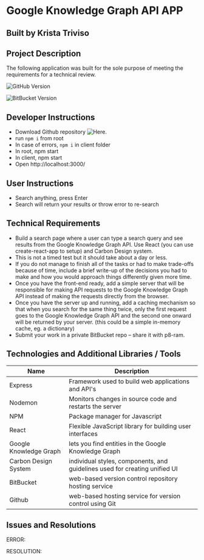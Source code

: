 # Google Knowledge Graph API APP
## Built by Krista Triviso

## Project Description

The following application was built for the sole purpose of meeting the requirements for a technical review.

![GitHub Version](https://github.com/ktriviso/paddle8)

![BitBucket Version](https://bitbucket.org/ktriviso/paddle8/src/master/)

## Developer Instructions

- Download Github repository ![Here](https://bitbucket.org/ktriviso/paddle8/src/master/).
- run `npm i` from root
- In case of errors, `npm i` in client folder
- In root, npm start
- In client, npm start
- Open http://localhost:3000/

## User Instructions

- Search anything, press Enter
- Search will return your results or throw error to re-search

## Technical Requirements

- Build a search page where a user can type a search query and see results from the Google Knowledge Graph API. Use React (you can use create-react-app to setup) and Carbon Design system.
- This is not a timed test but it should take about a day or less.
- If you do not manage to finish all of the tasks or had to make trade-offs because of time, include a brief write-up of the decisions you had to make and how you would approach things differently given more time.
- Once you have the front-end ready, add a simple server that will be responsible for making API requests to the Google Knowledge Graph API instead of making the requests directly from the browser.
- Once you have the server up and running, add a caching mechanism so that when you search for the same thing twice, only the first request goes to the Google Knowledge Graph API and the second one onward will be returned by your server. (this could be a simple in-memory cache, eg. a dictionary)
- Submit your work in a private BitBucket repo – share it with p8-ram.


## Technologies and Additional Libraries / Tools

| Name                   | Description                                                                |
| ---------------------- | -------------------------------------------------------------------------- |
| Express                | Framework used to build web applications and API's                         |
| Nodemon                | Monitors changes in source code and restarts the server                    |
| NPM                    | Package manager for Javascript                                             |
| React                  | Flexible JavaScript library for building user interfaces                   |
| Google Knowledge Graph | lets you find entities in the Google Knowledge Graph                       |
| Carbon Design System   | individual styles, components, and guidelines used for creating unified UI |
| BitBucket              | web-based version control repository hosting service                       |
| Github                 | web-based hosting service for version control using Git                    |

## Issues and Resolutions

ERROR:

RESOLUTION:
